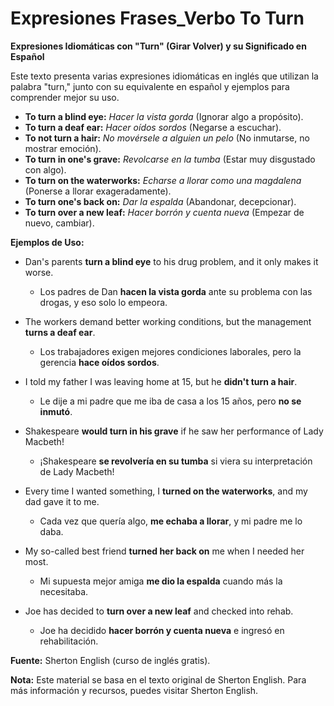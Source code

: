 # Expresiones Frases_Verbo To Turn



**Expresiones Idiomáticas con "Turn" (Girar Volver) y su Significado en Español**

Este texto presenta varias expresiones idiomáticas en inglés que utilizan la palabra "turn," junto con su equivalente en español y ejemplos para comprender mejor su uso.

*   **To turn a blind eye:** *Hacer la vista gorda* (Ignorar algo a propósito).
*   **To turn a deaf ear:** *Hacer oídos sordos* (Negarse a escuchar).
*   **To not turn a hair:** *No movérsele a alguien un pelo* (No inmutarse, no mostrar emoción).
*   **To turn in one's grave:** *Revolcarse en la tumba* (Estar muy disgustado con algo).
*   **To turn on the waterworks:** *Echarse a llorar como una magdalena* (Ponerse a llorar exageradamente).
*   **To turn one's back on:** *Dar la espalda* (Abandonar, decepcionar).
*   **To turn over a new leaf:** *Hacer borrón y cuenta nueva* (Empezar de nuevo, cambiar).

**Ejemplos de Uso:**

*   Dan's parents **turn a blind eye** to his drug problem, and it only makes it worse.
    *   Los padres de Dan **hacen la vista gorda** ante su problema con las drogas, y eso solo lo empeora.

*   The workers demand better working conditions, but the management **turns a deaf ear**.
    *   Los trabajadores exigen mejores condiciones laborales, pero la gerencia **hace oídos sordos**.

*   I told my father I was leaving home at 15, but he **didn't turn a hair**.
    *   Le dije a mi padre que me iba de casa a los 15 años, pero **no se inmutó**.

*   Shakespeare **would turn in his grave** if he saw her performance of Lady Macbeth!
    *   ¡Shakespeare **se revolvería en su tumba** si viera su interpretación de Lady Macbeth!

*   Every time I wanted something, I **turned on the waterworks**, and my dad gave it to me.
    *   Cada vez que quería algo, **me echaba a llorar**, y mi padre me lo daba.

*   My so-called best friend **turned her back on** me when I needed her most.
    *   Mi supuesta mejor amiga **me dio la espalda** cuando más la necesitaba.

*   Joe has decided to **turn over a new leaf** and checked into rehab.
    *   Joe ha decidido **hacer borrón y cuenta nueva** e ingresó en rehabilitación.

**Fuente:** Sherton English (curso de inglés gratis).

**Nota:** Este material se basa en el texto original de Sherton English.  Para más información y recursos, puedes visitar Sherton English.
